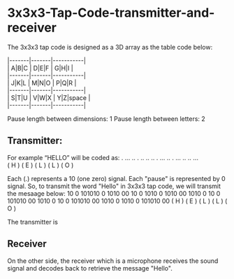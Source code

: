 # 3x3x3-Tap-Code-transmitter-and-receiver

The 3x3x3 tap code is designed as a 3D array as the table code below:

|-------|-------|-----------|<br>
| A|B|C | D|E|F |   G|H|I   |<br>
|-------|-------|-----------|<br>
| J|K|L | M|N|O |   P|Q|R   |<br>
|-------|-------|-----------|<br>
| S|T|U | V|W|X | Y|Z|space |<br>
|-------|-------|-----------|<br>

Pause length between dimensions: 1
Pause length between letters: 2

## Transmitter:

For example “HELLO” will be coded as:
. ... ..  . .. ..  .. . ...  .. . ...  .. .. ...  
(   H  )  (   E  ) (   L  )  (   L  )  (   O   )

Each (.) represents a 10 (one zero) signal.
Each "pause" is represented by 0 signal.
So, to transmit the word "Hello" in 3x3x3 tap code, we will transmit the mesaage below:
10 0 101010 0 1010 00 10 0 1010 0 1010 00 1010 0 10 0 101010 00 1010 0 10 0 101010 00 1010 0 1010 0 101010 00
(        H       )    (      E       )    (        L       )    (        L       )    (         O        )

The transmitter is 

## Receiver
On the other side, the receiver which is a microphone receives the sound signal and decodes back to retrieve the message "Hello".
